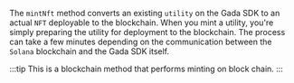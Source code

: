 

The `mintNft` method converts an existing `utility` on the Gada SDK to an actual `NFT` deployable to the blockchain. When you mint a utility, you're simply preparing the utility for deployment to the blockchain. The process can take a few minutes depending on the communication between the `Solana` blockchain and the Gada SDK itself.

:::tip
This is a blockchain method that performs minting on block chain.
:::
